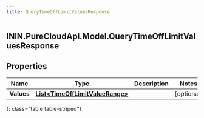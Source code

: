 ```yaml
---
title: QueryTimeOffLimitValuesResponse
---
```

## ININ.PureCloudApi.Model.QueryTimeOffLimitValuesResponse

## Properties

|Name | Type | Description | Notes|
|------------ | ------------- | ------------- | -------------|
| **Values** | [**List&lt;TimeOffLimitValueRange&gt;**](TimeOffLimitValueRange.html) |  | [optional] |
{: class="table table-striped"}


